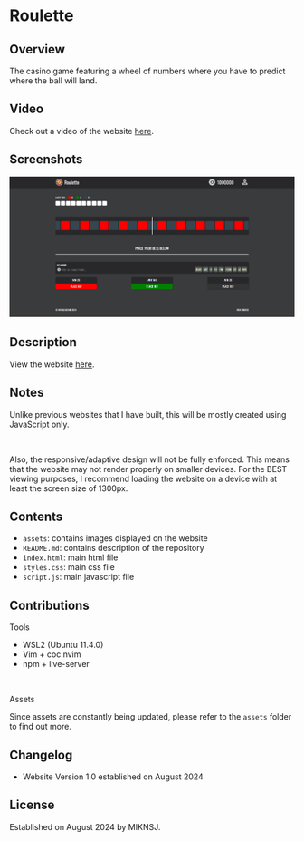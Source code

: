 # Roulette

## Overview
The casino game featuring a wheel of numbers where you have to predict where the ball will land.

## Video
Check out a video of the website [here](https://www.youtube.com/watch?v=Sgs9wJHx90s).

## Screenshots
![website](screenshots/roulette_website.png)

## Description
View the website [here](https://miknsj.github.io/roulette).

## Notes
Unlike previous websites that I have built, this will be mostly created using JavaScript only.

<br>

Also, the responsive/adaptive design will not be fully enforced. This means that the website may not render properly on
smaller devices. For the BEST viewing purposes, I recommend loading the website on a device with at least the screen
size of 1300px.

## Contents
- ```assets```: contains images displayed on the website
- ```README.md```: contains description of the repository
- ```index.html```: main html file
- ```styles.css```: main css file
- ```script.js```: main javascript file

## Contributions
Tools

- WSL2 (Ubuntu 11.4.0)
- Vim + coc.nvim
- npm + live-server

<br>

Assets

Since assets are constantly being updated, please refer to the ```assets``` folder
to find out more.

## Changelog
- Website Version 1.0 established on August 2024

## License
Established on August 2024 by MIKNSJ.
